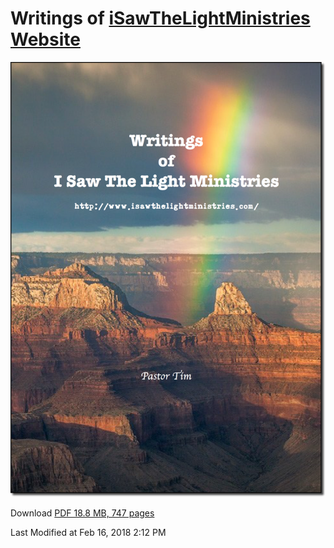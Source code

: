 # Writings of [iSawTheLightMinistries Website](http://www.isawthelightministries.com/)


![Writings Book](https://raw.githubusercontent.com/decyfer/isawthelightministries/master/writing-book-shadowed-logo.png)


Download [PDF 18.8 MB, 747 pages](https://raw.githubusercontent.com/decyfer/isawthelightministries/master/Writings-of-ISTLM.pdf)

Last Modified at Feb 16, 2018 2:12 PM
